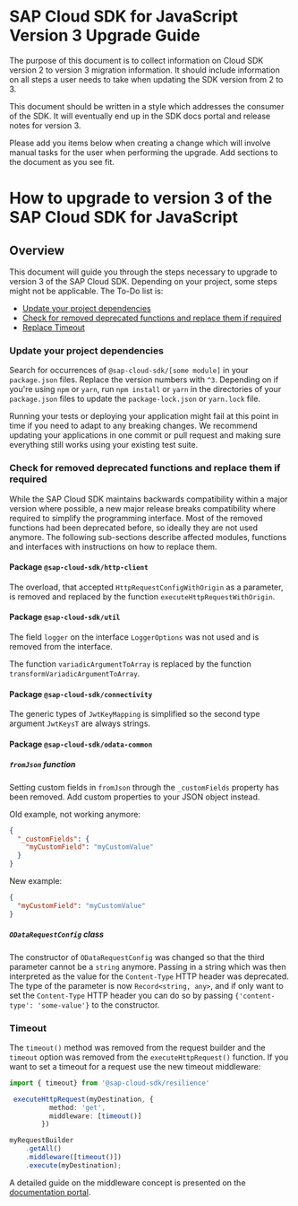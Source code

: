 # SAP Cloud SDK for JavaScript Version 3 Upgrade Guide

The purpose of this document is to collect information on Cloud SDK version 2 to version 3 migration information.
It should include information on all steps a user needs to take when updating the SDK version from 2 to 3.

This document should be written in a style which addresses the consumer of the SDK.
It will eventually end up in the SDK docs portal and release notes for version 3.

Please add you items below when creating a change which will involve manual tasks for the user when performing the upgrade.
Add sections to the document as you see fit.

<!-- Everything below this line should be written in the style of enduser documentation. If you need to add hints for SDK developers, to that above. -->

# How to upgrade to version 3 of the SAP Cloud SDK for JavaScript

## Overview

This document will guide you through the steps necessary to upgrade to version 3 of the SAP Cloud SDK. Depending on your project, some steps might not be applicable. The To-Do list is:

- [Update your project dependencies](#update-your-project-dependencies)
- [Check for removed deprecated functions and replace them if required](#check-for-removed-deprecated-functions-and-replace-them-if-required)
- [Replace Timeout](#timeout)

### Update your project dependencies

Search for occurrences of `@sap-cloud-sdk/[some module]` in your `package.json` files.
Replace the version numbers with `^3`.
Depending on if you're using `npm` or `yarn`, run `npm install` or `yarn` in the directories of your `package.json` files to update the `package-lock.json` or `yarn.lock` file.

Running your tests or deploying your application might fail at this point in time if you need to adapt to any breaking changes.
We recommend updating your applications in one commit or pull request and making sure everything still works using your existing test suite.

### Check for removed deprecated functions and replace them if required

While the SAP Cloud SDK maintains backwards compatibility within a major version where possible, a new major release breaks compatibility where required to simplify the programming interface.
Most of the removed functions had been deprecated before, so ideally they are not used anymore.
The following sub-sections describe affected modules, functions and interfaces with instructions on how to replace them.

#### Package `@sap-cloud-sdk/http-client`

The overload, that accepted `HttpRequestConfigWithOrigin` as a parameter, is removed and replaced by the function `executeHttpRequestWithOrigin`.

#### Package `@sap-cloud-sdk/util`

The field `logger` on the interface `LoggerOptions` was not used and is removed from the interface.

The function `variadicArgumentToArray` is replaced by the function `transformVariadicArgumentToArray`.

#### Package `@sap-cloud-sdk/connectivity`

The generic types of `JwtKeyMapping` is simplified so the second type argument `JwtKeysT` are always strings.

#### Package `@sap-cloud-sdk/odata-common`

##### `fromJson` function

Setting custom fields in `fromJson` through the `_customFields` property has been removed.
Add custom properties to your JSON object instead.

Old example, not working anymore:
```json
{
  "_customFields": {
    "myCustomField": "myCustomValue"
  }
}
```

New example:
```json
{
  "myCustomField": "myCustomValue"
}
```

##### `ODataRequestConfig` class

The constructor of `ODataRequestConfig` was changed so that the third parameter cannot be a `string` anymore.
Passing in a string which was then interpreted as the value for the `Content-Type` HTTP header was deprecated.
The type of the parameter is now `Record<string, any>`, and if only want to set the `Content-Type` HTTP header you can do so by passing `{'content-type': 'some-value'}` to the constructor.

<!-- TODO: This is only meant as an example for sections in the upgrade guide. Improve this section and add new sections as you see fit.

### Generator CLI

The SAP Cloud SDK includes two "generator" cli applications for OData and for OpenAPI clients.
For historic reasons the command-line arguments of both applications were different in cases where this does not make sense.
In version 3, the arguments are aligned and deprecated arguments have been removed.
Please see (insert link here) for the current documentation on the cli arguments.
-->

### Timeout 

The `timeout()` method was removed from the request builder and the `timeout` option was removed from the `executeHttpRequest()` function. 
If you want to set a timeout for a request use the new timeout middleware:

```ts
import { timeout} from '@sap-cloud-sdk/resilience'

 executeHttpRequest(myDestination, {
          method: 'get',          
          middleware: [timeout()]
        })

myRequestBuilder
    .getAll()
    .middleware([timeout()])
    .execute(myDestination);
```
<!-- TODO v3 put better link when documentation is done -->
A detailed guide on the middleware concept is presented on the [documentation portal](https://sap.github.io/cloud-sdk/docs/js/overview).

